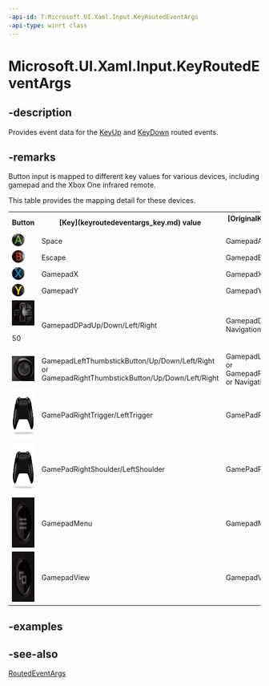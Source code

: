```yaml
---
-api-id: T:Microsoft.UI.Xaml.Input.KeyRoutedEventArgs
-api-type: winrt class
---
```


<!-- Class syntax.
public class KeyRoutedEventArgs : Microsoft.UI.Xaml.RoutedEventArgs, Microsoft.UI.Xaml.Input.IKeyRoutedEventArgs, Microsoft.UI.Xaml.Input.IKeyRoutedEventArgs2, Microsoft.UI.Xaml.Input.IKeyRoutedEventArgs3
-->

# Microsoft.UI.Xaml.Input.KeyRoutedEventArgs

## -description

Provides event data for the [KeyUp](../microsoft.ui.xaml/uielement_keyup.md) and [KeyDown](../microsoft.ui.xaml/uielement_keydown.md) routed events.

## -remarks

Button input is mapped to different key values for various devices, including gamepad and the Xbox One infrared remote.

This table provides the mapping detail for these devices.

<table>
   <tr><th>Button</th><th>[Key](keyroutedeventargs_key.md) value</th><th>[OriginalKey](keyroutedeventargs_originalkey.md) value</th></tr>
   <tr><td><img src="images/GamePadA.png" alt="GamepadA button" height="25" width="25" /></td><td>Space</td><td>GamepadA or NavigationAccept</td></tr>
   <tr><td><img src="images/GamePadB.png" alt="GamepadB button" height="25" width="25" /></td><td>Escape</td><td>GamepadB or NavigationCancel</td></tr>
   <tr><td><img src="images/GamePadX.png" alt="GamepadX button" height="25" width="25" /></td><td>GamepadX</td><td>GamepadX</td></tr>
   <tr><td><img src="images/GamePadY.png" alt="GamepadY button" height="25" width="25" /></td><td>GamepadY</td><td>GamepadY</td></tr>
   <tr><td><img src="images/GamePadDPad.png" alt="GamepadDPad button" height="50" width="50" />

 50</td><td>GamepadDPadUp/Down/Left/Right</td><td>GamepadDPadUp/Down/Left/Right or NavigationUp/Down/Left/Right</td></tr>
   <tr><td><img src="images/GamePadRightLeftStick.png" alt="GamePad Joystick/Thumbstick" height="50" width="50" /></td><td>GamepadLeftThumbstickButton/Up/Down/Left/Right or GamepadRightThumbstickButton/Up/Down/Left/Right</td><td>GamepadLeftThumbstickButton/Up/Down/Left/Right or GamepadRightThumbstickButton/Up/Down/Left/Right or NavigationUp/Down/Left/Right</td></tr>
   <tr><td><img src="images/GamePadBumperTrigger.png" alt="Gamepad Trigger" height="100" width="100" /></td><td>GamePadRightTrigger/LeftTrigger</td><td>GamePadRightTrigger/LeftTrigger</td></tr>
   <tr><td><img src="images/GamePadBumperTrigger.png" alt="Gamepad Bumper/Shoulder" height="100" width="100" /></td><td>GamePadRightShoulder/LeftShoulder</td><td>GamePadRightShoulder/LeftShoulder</td></tr>
   <tr><td><img src="images/GamePadMenu.png" alt="Gamepad Menu button" height="100" width="100" /></td><td>GamepadMenu</td><td>GamepadMenu or NavigationMenu</td></tr>
   <tr><td><img src="images/GamePadView.png" alt="Gamepad View button" height="100" width="100" /></td><td>GamepadView</td><td>GamepadView or NavigationView</td></tr>
</table>

## -examples

## -see-also

[RoutedEventArgs](../microsoft.ui.xaml/routedeventargs.md)
